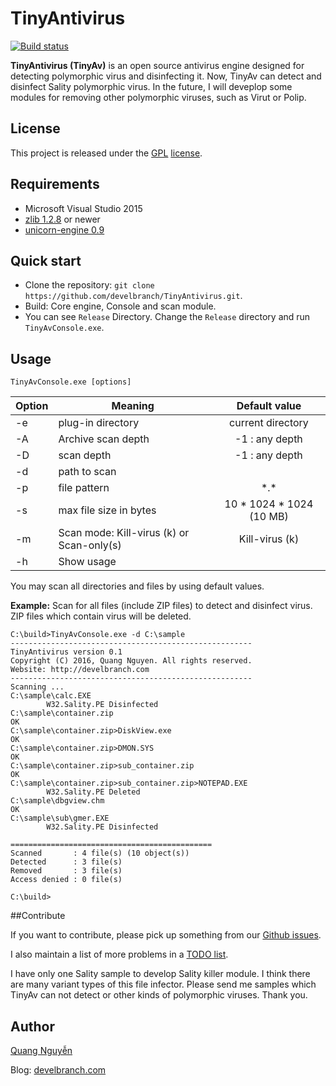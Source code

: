 TinyAntivirus
==============

[![Build status](https://ci.appveyor.com/api/projects/status/github/develbranch/TinyAntivirus?branch=master&svg=true)](https://ci.appveyor.com/project/quangnh89/TinyAntivirus/branch/master)

**TinyAntivirus (TinyAv)** is an open source antivirus engine designed for detecting polymorphic virus and disinfecting it. Now, TinyAv can detect and disinfect Sality polymorphic virus. In the future, I will deveplop some modules for removing other polymorphic viruses, such as Virut or Polip.


## License

This project is released under the [GPL](COPYING) [license](LICENSE).

## Requirements

* Microsoft Visual Studio 2015
* [zlib 1.2.8](http://www.zlib.net) or newer
* [unicorn-engine 0.9](http://www.unicorn-engine.org/)

## Quick start

* Clone the repository: `git clone https://github.com/develbranch/TinyAntivirus.git`.
* Build: Core engine, Console and scan module.
* You can see `Release` Directory. Change the `Release` directory and run `TinyAvConsole.exe`.

## Usage

```
TinyAvConsole.exe [options]

```
| Option   |      Meaning      |  Default value |
|----------|-------------|:------:|
| -e | plug-in directory | current directory |
| -A | Archive scan depth | -1 : any depth|
| -D | scan depth | -1 : any depth |
| -d | path to scan |  |
| -p | file pattern | \*.\* |
| -s | max file size in bytes| 10 \* 1024 \* 1024 (10 MB) |
| -m | Scan mode: Kill-virus (k) or Scan-only(s) | Kill-virus (k) |
| -h | Show usage ||

You may scan all directories and files by using default values.

**Example:** Scan for all files (include ZIP files) to detect and disinfect virus.
ZIP files which contain virus will be deleted.
```
C:\build>TinyAvConsole.exe -d C:\sample
------------------------------------------------------
TinyAntivirus version 0.1
Copyright (C) 2016, Quang Nguyen. All rights reserved.
Website: http://develbranch.com
------------------------------------------------------
Scanning ...
C:\sample\calc.EXE
        W32.Sality.PE Disinfected
C:\sample\container.zip                                                 OK
C:\sample\container.zip>DiskView.exe                                    OK
C:\sample\container.zip>DMON.SYS                                        OK
C:\sample\container.zip>sub_container.zip                               OK
C:\sample\container.zip>sub_container.zip>NOTEPAD.EXE
        W32.Sality.PE Deleted
C:\sample\dbgview.chm                                                   OK
C:\sample\sub\gmer.EXE
        W32.Sality.PE Disinfected

=============================================
Scanned       : 4 file(s) (10 object(s))
Detected      : 3 file(s)
Removed       : 3 file(s)
Access denied : 0 file(s)

C:\build>
```

##Contribute

If you want to contribute, please pick up something from our [Github issues](https://github.com/develbranch/TinyAntivirus/issues).

I also maintain a list of more problems in a [TODO list](https://github.com/develbranch/TinyAntivirus/wiki/TODO).

I have only one Sality sample to develop Sality killer module. I think there are many variant types of this file infector. Please send me samples which TinyAv can not detect or other kinds of polymorphic viruses. Thank you.

## Author

[Quang Nguyễn](https://github.com/quangnh89)

Blog: [develbranch.com](https://develbranch.com)
